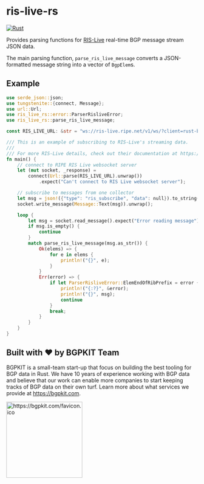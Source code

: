 # ris-live-rs

[![Rust](https://github.com/bgpkit/ris-live-rs/actions/workflows/rust.yml/badge.svg)](https://github.com/bgpkit/ris-live-rs/actions/workflows/rust.yml)

Provides parsing functions for [RIS-Live](https://ris-live.ripe.net/manual/) real-time
BGP message stream JSON data.

The main parsing function, `parse_ris_live_message` converts a JSON-formatted message string into a
vector of `BgpElem`s.

## Example

```rust
use serde_json::json;
use tungstenite::{connect, Message};
use url::Url;
use ris_live_rs::error::ParserRisliveError;
use ris_live_rs::parse_ris_live_message;

const RIS_LIVE_URL: &str = "ws://ris-live.ripe.net/v1/ws/?client=rust-bgpkit-parser";

/// This is an example of subscribing to RIS-Live's streaming data.
///
/// For more RIS-Live details, check out their documentation at https://ris-live.ripe.net/manual/
fn main() {
    // connect to RIPE RIS Live websocket server
    let (mut socket, _response) =
        connect(Url::parse(RIS_LIVE_URL).unwrap())
            .expect("Can't connect to RIS Live websocket server");

    // subscribe to messages from one collector
    let msg = json!({"type": "ris_subscribe", "data": null}).to_string();
    socket.write_message(Message::Text(msg)).unwrap();

    loop {
        let msg = socket.read_message().expect("Error reading message").to_string();
        if msg.is_empty() {
            continue
        }
        match parse_ris_live_message(msg.as_str()) {
            Ok(elems) => {
                for e in elems {
                    println!("{}", e);
                }
            }
            Err(error) => {
                if let ParserRisliveError::ElemEndOfRibPrefix = error {
                    println!("{:?}", &error);
                    println!("{}", msg);
                    continue
                }
                break;
            }
        }
    }
}
```

## Built with ❤️ by BGPKIT Team

BGPKIT is a small-team start-up that focus on building the best tooling for BGP data in Rust. We have 10 years of
experience working with BGP data and believe that our work can enable more companies to start keeping tracks of BGP data
on their own turf. Learn more about what services we provide at https://bgpkit.com.

<a href="https://bgpkit.com"><img src="https://bgpkit.com/Original%20Logo%20Cropped.png" alt="https://bgpkit.com/favicon.ico" width="200"/></a>
